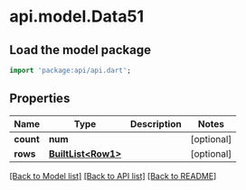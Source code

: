 # api.model.Data51

## Load the model package
```dart
import 'package:api/api.dart';
```

## Properties
Name | Type | Description | Notes
------------ | ------------- | ------------- | -------------
**count** | **num** |  | [optional] 
**rows** | [**BuiltList&lt;Row1&gt;**](Row1.md) |  | [optional] 

[[Back to Model list]](../README.md#documentation-for-models) [[Back to API list]](../README.md#documentation-for-api-endpoints) [[Back to README]](../README.md)


